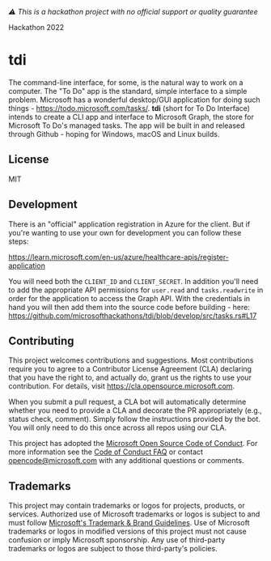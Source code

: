 _⚠ This is a hackathon project with no official support or quality guarantee_

Hackathon 2022

# tdi

The command-line interface, for some, is the natural way to work on a computer.  The "To Do" app is the standard, simple interface to a simple problem.  Microsoft has a wonderful desktop/GUI application for doing such things - https://todo.microsoft.com/tasks/.  **tdi** (short for To Do Interface) intends to create a CLI app and interface to Microsoft Graph, the store for Microsoft To Do's managed tasks.  The app will be built in and released through Github - hoping for Windows, macOS and Linux builds.

## License

MIT

## Development

There is an "official" application registration in Azure for the client.  But if you're wanting to use your own for development you can follow these steps:

https://learn.microsoft.com/en-us/azure/healthcare-apis/register-application

You will need both the `CLIENT_ID` and `CLIENT_SECRET`.  In addition you'll need to add the appropriate API permissions for `user.read` and `tasks.readwrite` in order for the application to access the Graph API.  With the credentials in hand you will then add them into the source code before building - here: https://github.com/microsofthackathons/tdi/blob/develop/src/tasks.rs#L17

## Contributing

This project welcomes contributions and suggestions.  Most contributions require you to agree to a
Contributor License Agreement (CLA) declaring that you have the right to, and actually do, grant us
the rights to use your contribution. For details, visit https://cla.opensource.microsoft.com.

When you submit a pull request, a CLA bot will automatically determine whether you need to provide
a CLA and decorate the PR appropriately (e.g., status check, comment). Simply follow the instructions
provided by the bot. You will only need to do this once across all repos using our CLA.

This project has adopted the [Microsoft Open Source Code of Conduct](https://opensource.microsoft.com/codeofconduct/).
For more information see the [Code of Conduct FAQ](https://opensource.microsoft.com/codeofconduct/faq/) or
contact [opencode@microsoft.com](mailto:opencode@microsoft.com) with any additional questions or comments.

## Trademarks

This project may contain trademarks or logos for projects, products, or services. Authorized use of Microsoft 
trademarks or logos is subject to and must follow 
[Microsoft's Trademark & Brand Guidelines](https://www.microsoft.com/en-us/legal/intellectualproperty/trademarks/usage/general).
Use of Microsoft trademarks or logos in modified versions of this project must not cause confusion or imply Microsoft sponsorship.
Any use of third-party trademarks or logos are subject to those third-party's policies.